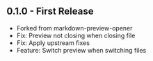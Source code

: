 ## 0.1.0 - First Release
* Forked from markdown-preview-opener
* Fix: Preview not closing when closing file
* Fix: Apply upstream fixes
* Feature: Switch preview when switching files
